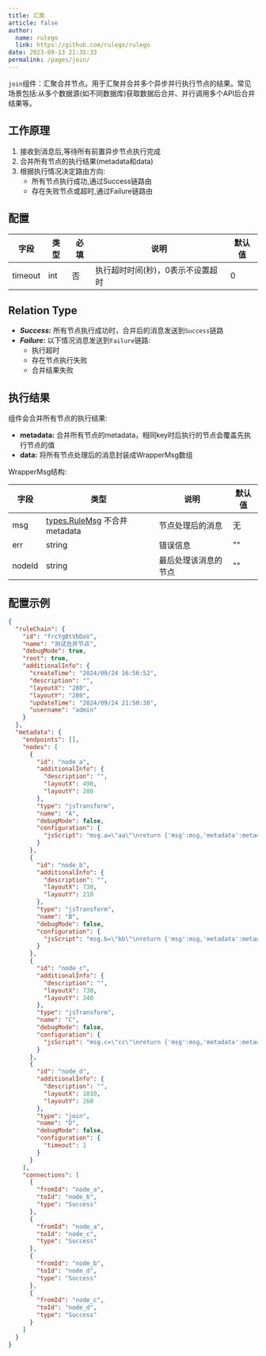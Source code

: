 ```yaml
---
title: 汇聚
article: false
author: 
  name: rulego
  link: https://github.com/rulego/rulego
date: 2023-09-13 21:35:33
permalink: /pages/join/
---
```

`join`组件：汇聚合并节点。用于汇聚并合并多个异步并行执行节点的结果。常见场景包括:从多个数据源(如不同数据库)获取数据后合并、并行调用多个API后合并结果等。

## 工作原理

1. 接收到消息后,等待所有前置异步节点执行完成
2. 合并所有节点的执行结果(metadata和data)
3. 根据执行情况决定路由方向:
   - 所有节点执行成功,通过Success链路由
   - 存在失败节点或超时,通过Failure链路由

## 配置

| 字段      | 类型  | 必填 | 说明                         | 默认值 |
|---------|-----|-----|----------------------------|-----|
| timeout | int | 否   | 执行超时时间(秒)，0表示不设置超时        | 0   |

## Relation Type

- ***Success:*** 所有节点执行成功时，合并后的消息发送到`Success`链路
- ***Failure:*** 以下情况消息发送到`Failure`链路:
  - 执行超时
  - 存在节点执行失败
  - 合并结果失败

## 执行结果

组件会合并所有节点的执行结果:

- **metadata:** 合并所有节点的metadata，相同key时后执行的节点会覆盖先执行节点的值
- **data:** 将所有节点处理后的消息封装成WrapperMsg数组

WrapperMsg结构:

| 字段     | 类型                                          | 说明         | 默认值 |
|--------|---------------------------------------------|------------|-----|
| msg    | [types.RuleMsg](/pages/8ee82f/) 不合并metadata | 节点处理后的消息   | 无   |
| err    | string                                      | 错误信息       | ""  |
| nodeId | string                                      | 最后处理该消息的节点 | ""  |

## 配置示例

```json
{
  "ruleChain": {
    "id": "frcYgBtVbDaV",
    "name": "测试合并节点",
    "debugMode": true,
    "root": true,
    "additionalInfo": {
      "createTime": "2024/09/24 16:56:52",
      "description": "",
      "layoutX": "280",
      "layoutY": "280",
      "updateTime": "2024/09/24 21:50:38",
      "username": "admin"
    }
  },
  "metadata": {
    "endpoints": [],
    "nodes": [
      {
        "id": "node_a",
        "additionalInfo": {
          "description": "",
          "layoutX": 490,
          "layoutY": 280
        },
        "type": "jsTransform",
        "name": "A",
        "debugMode": false,
        "configuration": {
          "jsScript": "msg.a=\"aa\"\nreturn {'msg':msg,'metadata':metadata,'msgType':msgType};"
        }
      },
      {
        "id": "node_b",
        "additionalInfo": {
          "description": "",
          "layoutX": 730,
          "layoutY": 210
        },
        "type": "jsTransform",
        "name": "B",
        "debugMode": false,
        "configuration": {
          "jsScript": "msg.b=\"bb\"\nreturn {'msg':msg,'metadata':metadata,'msgType':msgType};"
        }
      },
      {
        "id": "node_c",
        "additionalInfo": {
          "description": "",
          "layoutX": 730,
          "layoutY": 340
        },
        "type": "jsTransform",
        "name": "C",
        "debugMode": false,
        "configuration": {
          "jsScript": "msg.c=\"cc\"\nreturn {'msg':msg,'metadata':metadata,'msgType':msgType};"
        }
      },
      {
        "id": "node_d",
        "additionalInfo": {
          "description": "",
          "layoutX": 1010,
          "layoutY": 260
        },
        "type": "join",
        "name": "D",
        "debugMode": false,
        "configuration": {
          "timeout": 1
        }
      }
    ],
    "connections": [
      {
        "fromId": "node_a",
        "toId": "node_b",
        "type": "Success"
      },
      {
        "fromId": "node_a",
        "toId": "node_c",
        "type": "Success"
      },
      {
        "fromId": "node_b",
        "toId": "node_d",
        "type": "Success"
      },
      {
        "fromId": "node_c",
        "toId": "node_d",
        "type": "Success"
      }
    ]
  }
}
```